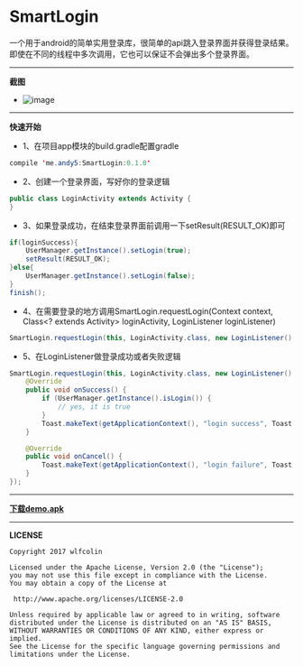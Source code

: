 # SmartLogin

一个用于android的简单实用登录库，很简单的api跳入登录界面并获得登录结果。即使在不同的线程中多次调用，它也可以保证不会弹出多个登录界面。


----------------------------------------------------------------------
**截图**
* ![image](https://github.com/wlfcolin/SmartLogin/blob/master/capture/capture.gif)


----------------------------------------------------------------------
**快速开始**
* 1、在项目app模块的build.gradle配置gradle
``` java
compile 'me.andy5:SmartLogin:0.1.0'
```

* 2、创建一个登录界面，写好你的登录逻辑
``` java
public class LoginActivity extends Activity {
}
```

* 3、如果登录成功，在结束登录界面前调用一下setResult(RESULT_OK)即可
``` java
if(loginSuccess){
    UserManager.getInstance().setLogin(true);
    setResult(RESULT_OK);
}else{
    UserManager.getInstance().setLogin(false);
}
finish();
```


* 4、在需要登录的地方调用SmartLogin.requestLogin(Context context, Class<? extends Activity> loginActivity, LoginListener
                             loginListener)
``` java
SmartLogin.requestLogin(this, LoginActivity.class, new LoginListener() {...});
```


* 5、在LoginListener做登录成功或者失败逻辑
``` java
SmartLogin.requestLogin(this, LoginActivity.class, new LoginListener() {
    @Override
    public void onSuccess() {
        if (UserManager.getInstance().isLogin()) {
            // yes, it is true
        }
        Toast.makeText(getApplicationContext(), "login success", Toast.LENGTH_SHORT).show();
    }

    @Override
    public void onCancel() {
        Toast.makeText(getApplicationContext(), "login failure", Toast.LENGTH_SHORT).show();
    }
});
```

----------------------------------------------------------------------
**[下载demo.apk](https://github.com/wlfcolin/SmartLogin/blob/master/apk/demo.apk?raw=true)**


----------------------------------------------------------------------
**LICENSE**
```
Copyright 2017 wlfcolin

Licensed under the Apache License, Version 2.0 (the "License");
you may not use this file except in compliance with the License.
You may obtain a copy of the License at

 http://www.apache.org/licenses/LICENSE-2.0

Unless required by applicable law or agreed to in writing, software
distributed under the License is distributed on an "AS IS" BASIS,
WITHOUT WARRANTIES OR CONDITIONS OF ANY KIND, either express or implied.
See the License for the specific language governing permissions and
limitations under the License.
```